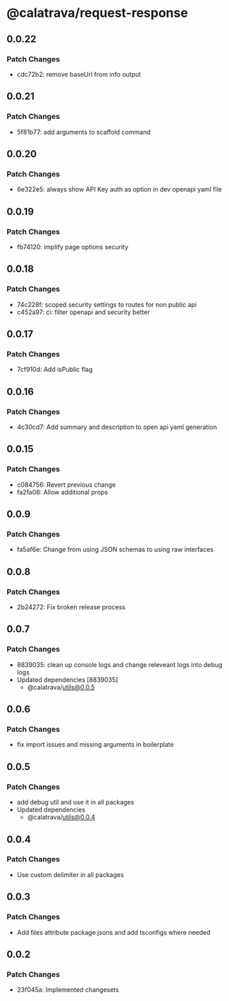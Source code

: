 # @calatrava/request-response

## 0.0.22

### Patch Changes

- cdc72b2: remove baseUrl from info output

## 0.0.21

### Patch Changes

- 5f81b77: add arguments to scaffold command

## 0.0.20

### Patch Changes

- 6e322e5: always show API Key auth as option in dev openapi yaml file

## 0.0.19

### Patch Changes

- fb74120: implify page options security

## 0.0.18

### Patch Changes

- 74c228f: scoped security settings to routes for non public api
- c452a97: ci: filter openapi and security better

## 0.0.17

### Patch Changes

- 7cf910d: Add isPublic flag

## 0.0.16

### Patch Changes

- 4c30cd7: Add summary and description to open api yaml generation

## 0.0.15

### Patch Changes

- c084756: Revert previous change
- fa2fa08: Allow additional props

## 0.0.9

### Patch Changes

- fa5af6e: Change from using JSON schemas to using raw interfaces

## 0.0.8

### Patch Changes

- 2b24272: Fix broken release process

## 0.0.7

### Patch Changes

- 8839035: clean up console logs and change releveant logs into debug logs
- Updated dependencies [8839035]
  - @calatrava/utils@0.0.5

## 0.0.6

### Patch Changes

- fix import issues and missing arguments in boilerplate

## 0.0.5

### Patch Changes

- add debug util and use it in all packages
- Updated dependencies
  - @calatrava/utils@0.0.4

## 0.0.4

### Patch Changes

- Use custom delimiter in all packages

## 0.0.3

### Patch Changes

- Add files attribute package jsons and add tsconfigs where needed

## 0.0.2

### Patch Changes

- 23f045a: Implemented changesets
